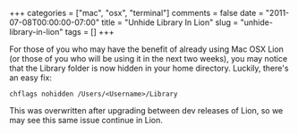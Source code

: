 +++
categories = ["mac", "osx", "terminal"]
comments = false
date = "2011-07-08T00:00:00-07:00"
title = "Unhide Library In Lion"
slug =  "unhide-library-in-lion"
tags = []
+++

For those of you who may have the benefit of already using Mac OSX Lion (or those of you who will be using it in the next two weeks), you may notice that the Library folder is now hidden in your home directory.  Luckily, there's an easy fix:

	chflags nohidden /Users/<Username>/Library

This was overwritten after upgrading between dev releases of Lion, so we may see this same issue continue in Lion.
